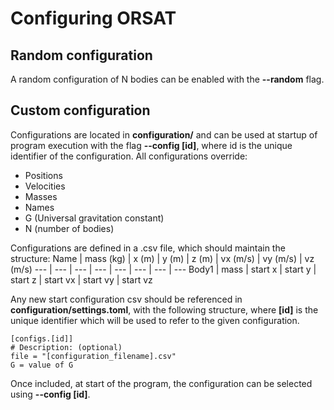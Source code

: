 # Configuring ORSAT
## Random configuration
A random configuration of N bodies can be enabled with the **--random** flag.

## Custom configuration
Configurations are located in **configuration/** and can be used at startup of program execution with the flag **--config [id]**, where id is the unique identifier of the configuration. All configurations override:
- Positions
- Velocities
- Masses
- Names
- G (Universal gravitation constant)
- N (number of bodies)

Configurations are defined in a .csv file, which should maintain the structure:
Name | mass (kg) | x (m) | y (m) | z (m) | vx (m/s) | vy (m/s) | vz (m/s)
--- | --- | --- | --- | --- | --- | --- | ---
Body1 | mass | start x | start y | start z | start vx | start vy | start vz

Any new start configuration csv should be referenced in **configuration/settings.toml**, with the following structure, where **[id]** is the unique identifier which will be used to refer to the given configuration.

    [configs.[id]]
    # Description: (optional)
    file = "[configuration_filename].csv"
    G = value of G

Once included, at start of the program, the configuration can be selected using **--config [id]**.